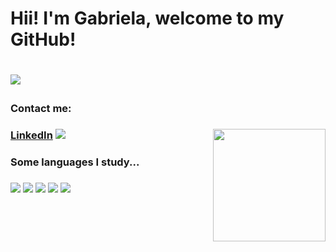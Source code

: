 <h1> Hii! I'm Gabriela, welcome to my GitHub! <h1>

<img src = "https://user-images.githubusercontent.com/69328848/120335537-ecad6880-c2c7-11eb-8a30-d2223decb65e.png"></img>
 
  
<h3> Contact me: <h3> 
<a href = "https://www.linkedin.com/in/gabriela-s%C3%ADgolo-b84768123/">LinkedIn</a>
<a href = "https://www.instagram.com/gabs_sigolo/"><img src = "https://img.shields.io/badge/Instagram-E4405F?style=for-the-badge&logo=instagram&logoColor=white"></img></a>
<img align="right" width="180" src="https://media.giphy.com/media/LmNwrBhejkK9EFP504/giphy.gif?cid=ecf05e47g0lz52ud2dzijuljs1fwkxixxko8aeavmemu5eyn&rid=giphy.gif&ct=g"/>

<h3> Some languages I study... <h3>
<img src="https://img.shields.io/badge/HTML5-E34F26?style=for-the-badge&logo=html5&logoColor=white"></img>
<img src="https://img.shields.io/badge/CSS-239120?&style=for-the-badge&logo=css3&logoColor=white"></img>
<img src="https://img.shields.io/badge/JavaScript-F7DF1E?style=for-the-badge&logo=javascript&logoColor=black"></img>
<img src="https://img.shields.io/badge/MySQL-00000F?style=for-the-badge&logo=mysql&logoColor=white"></img>
<img src="https://img.shields.io/badge/Python-FFD43B?style=for-the-badge&logo=python&logoColor=darkgreen"></img>











